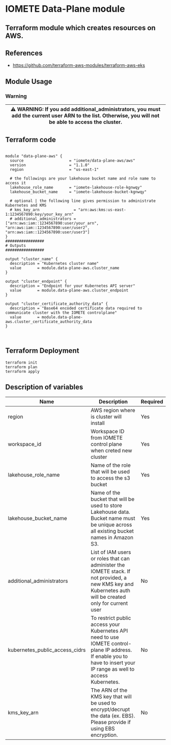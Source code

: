 # IOMETE Data-Plane module

## Terraform module which creates resources on AWS.


## References
- https://github.com/terraform-aws-modules/terraform-aws-eks

## Module Usage

### Warning

 
 |⚠ WARNING: If you add additional_administrators, you must add the current user ARN to the list. Otherwise, you will not be able to access the cluster.|
  | --- |


## Terraform code

```hcl

module "data-plane-aws" {
  source                    = "iomete/data-plane-aws/aws"
  version                   = "1.1.0"
  region                    = "us-east-1"  
 
  # the followings are your lakehouse bucket name and role name to access it
  lakehouse_role_name       = "iomete-lakehouse-role-kgnwqy"
  lakehouse_bucket_name     = "iomete-lakehouse-bucket-kgnwqy"
 
  # optional | the following line gives permission to administrate Kubernetes and KMS
  # kms_key_arn               = "arn:aws:kms:us-east-1:1234567890:key/your_key_arn"
  # additional_administrators = ["arn:aws:iam::1234567890:user/your_arn", "arn:aws:iam::1234567890:user/user2", "arn:aws:iam::1234567890:user/user3"] 
}
################# 
# Outputs 
#################

output "cluster_name" {
  description = "Kubernetes cluster name"
  value       = module.data-plane-aws.cluster_name
}

output "cluster_endpoint" {
  description = "Endpoint for your Kubernetes API server"
  value       = module.data-plane-aws.cluster_endpoint
}

output "cluster_certificate_authority_data" {
  description = "Base64 encoded certificate data required to communicate cluster with the IOMETE controlplane"
  value       = module.data-plane-aws.cluster_certificate_authority_data
}



```

## Terraform Deployment

```shell
terraform init
terraform plan
terraform apply
```

## Description of variables

| Name | Description | Required |
| --- | --- | --- |
|region| AWS region where is cluster will install | Yes |
|workspace_id| Workspace ID from IOMETE control plane when creted new cluster | Yes |
|lakehouse_role_name| Name of the role that will be used to access the s3 bucket | Yes |
|lakehouse_bucket_name| Name of the bucket that will be used to store Lakehouse data.  Bucket name must be unique across all existing bucket names in Amazon S3. | Yes |
|additional_administrators| List of IAM users or roles that can administer the IOMETE stack. If not provided, a new KMS key and Kubernetes auth will be created only for current user | No |
|kubernetes_public_access_cidrs| To restrict public access your Kubernetes API need to use IOMETE control-plane IP address. If enable you to have to insert your IP range as well to access Kubernetes. | No |
|kms_key_arn| The ARN of the KMS key that will be used to encrypt/decrupt the data (ex. EBS). Please provide if using EBS encryption. | No |

 